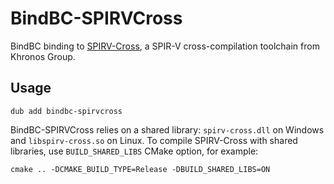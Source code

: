 # BindBC-SPIRVCross
BindBC binding to [SPIRV-Cross](https://github.com/KhronosGroup/SPIRV-Cross), a SPIR-V cross-compilation toolchain from Khronos Group.

## Usage
```
dub add bindbc-spirvcross
```

BindBC-SPIRVCross relies on a shared library: `spirv-cross.dll` on Windows and `libspirv-cross.so` on Linux. To compile SPIRV-Cross with shared libraries, use `BUILD_SHARED_LIBS` CMake option, for example:

```
cmake .. -DCMAKE_BUILD_TYPE=Release -DBUILD_SHARED_LIBS=ON
```
